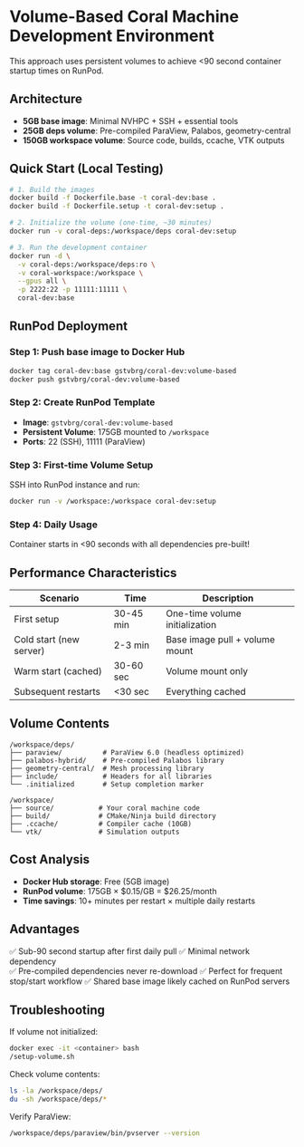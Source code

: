 # Volume-Based Coral Machine Development Environment

This approach uses persistent volumes to achieve <90 second container startup times on RunPod.

## Architecture

- **5GB base image**: Minimal NVHPC + SSH + essential tools
- **25GB deps volume**: Pre-compiled ParaView, Palabos, geometry-central  
- **150GB workspace volume**: Source code, builds, ccache, VTK outputs

## Quick Start (Local Testing)

```bash
# 1. Build the images
docker build -f Dockerfile.base -t coral-dev:base .
docker build -f Dockerfile.setup -t coral-dev:setup .

# 2. Initialize the volume (one-time, ~30 minutes)
docker run -v coral-deps:/workspace/deps coral-dev:setup

# 3. Run the development container
docker run -d \
  -v coral-deps:/workspace/deps:ro \
  -v coral-workspace:/workspace \
  --gpus all \
  -p 2222:22 -p 11111:11111 \
  coral-dev:base
```

## RunPod Deployment

### Step 1: Push base image to Docker Hub
```bash
docker tag coral-dev:base gstvbrg/coral-dev:volume-based
docker push gstvbrg/coral-dev:volume-based
```

### Step 2: Create RunPod Template
- **Image**: `gstvbrg/coral-dev:volume-based`
- **Persistent Volume**: 175GB mounted to `/workspace`
- **Ports**: 22 (SSH), 11111 (ParaView)

### Step 3: First-time Volume Setup
SSH into RunPod instance and run:
```bash
docker run -v /workspace:/workspace coral-dev:setup
```

### Step 4: Daily Usage
Container starts in <90 seconds with all dependencies pre-built!

## Performance Characteristics

| Scenario | Time | Description |
|----------|------|-------------|
| First setup | 30-45 min | One-time volume initialization |
| Cold start (new server) | 2-3 min | Base image pull + volume mount |
| Warm start (cached) | 30-60 sec | Volume mount only |
| Subsequent restarts | <30 sec | Everything cached |

## Volume Contents

```
/workspace/deps/
├── paraview/          # ParaView 6.0 (headless optimized)
├── palabos-hybrid/    # Pre-compiled Palabos library
├── geometry-central/  # Mesh processing library
├── include/           # Headers for all libraries
└── .initialized       # Setup completion marker

/workspace/
├── source/           # Your coral machine code
├── build/            # CMake/Ninja build directory
├── .ccache/          # Compiler cache (10GB)
└── vtk/              # Simulation outputs
```

## Cost Analysis

- **Docker Hub storage**: Free (5GB image)
- **RunPod volume**: 175GB × $0.15/GB = $26.25/month
- **Time savings**: 10+ minutes per restart × multiple daily restarts

## Advantages

✅ Sub-90 second startup after first daily pull
✅ Minimal network dependency  
✅ Pre-compiled dependencies never re-download
✅ Perfect for frequent stop/start workflow
✅ Shared base image likely cached on RunPod servers

## Troubleshooting

If volume not initialized:
```bash
docker exec -it <container> bash
/setup-volume.sh
```

Check volume contents:
```bash
ls -la /workspace/deps/
du -sh /workspace/deps/*
```

Verify ParaView:
```bash
/workspace/deps/paraview/bin/pvserver --version
```